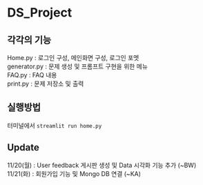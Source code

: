 # DS_Project

## 각각의 기능

Home.py : 로그인 구성, 메인화면 구성, 로그인 포멧  
generator.py : 문제 생성 및 프롬프트 구현을 위한 메뉴  
FAQ.py : FAQ 내용  
print.py : 문제 저장소 및 출력

## 실행방법

터미널에서 `streamlit run home.py`

## Update

11/20(월) : User feedback 게시판 생성 및 Data 시각화 기능 추가 (~BW)  
11/21(화) : 회원가입 기능 및 Mongo DB 연결 (~KA)
